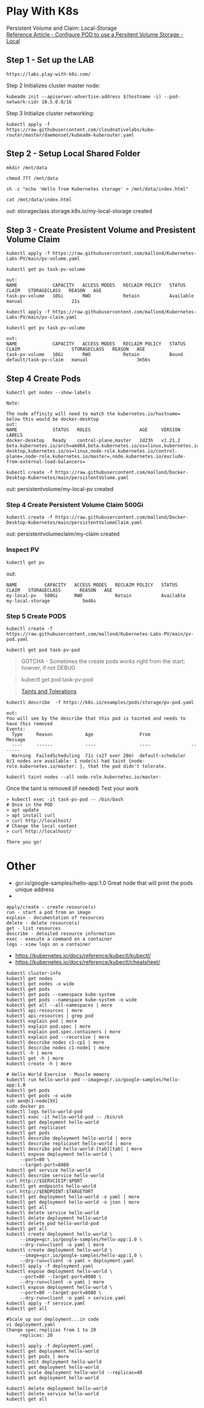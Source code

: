 # Play With K8s 

Persistent Volume and Claim: Local-Storage  
[Reference Article - Configure POD to use a Persitent Volume Storage - Local ](https://kubernetes.io/docs/tasks/configure-pod-container/configure-persistent-volume-storage/)

## Step 1 - Set up the LAB 
```
https://labs.play-with-k8s.com/
```
Step 2 Initializes cluster master node:
```
kubeadm init --apiserver-advertise-address $(hostname -i) --pod-network-cidr 10.5.0.0/16
```
Step 3 Initialize cluster networking:
```
kubectl apply -f https://raw.githubusercontent.com/cloudnativelabs/kube-router/master/daemonset/kubeadm-kuberouter.yaml
```



## Step 2 - Setup Local Shared Folder
```
mkdir /mnt/data
```  
```
chmod 777 /mnt/data
```
```
sh -c "echo 'Hello from Kubernetes storage' > /mnt/data/index.html"
```
```
cat /mnt/data/index.html
```
out: storageclass.storage.k8s.io/my-local-storage created

## Step 3 - Create Presistent Volume and Presistent Volume Claim
```
kubectl apply -f https://raw.githubusercontent.com/mallond/Kubernetes-Labs-PV/main/pv-volume.yaml
```
```
kubectl get pv task-pv-volume
```
```
out:
NAME             CAPACITY   ACCESS MODES   RECLAIM POLICY   STATUS      CLAIM   STORAGECLASS   REASON   AGE
task-pv-volume   10Gi       RWO            Retain           Available           manual                  21s
```

```
kubectl apply -f https://raw.githubusercontent.com/mallond/Kubernetes-Labs-PV/main/pv-claim.yaml
```
```
kubectl get pv task-pv-volume
```
```
out:
NAME             CAPACITY   ACCESS MODES   RECLAIM POLICY   STATUS   CLAIM                   STORAGECLASS   REASON   AGE
task-pv-volume   10Gi       RWO            Retain           Bound    default/task-pv-claim   manual                  3m56s
```


## Step 4 Create Pods
```
kubectl get nodes --show-labels
```
```
Note: 

The node affinity will need to match the kubernetes.io/hostname=
below this would be docker-desktop
out: 
NAME             STATUS   ROLES                  AGE     VERSION   LABELS
docker-desktop   Ready    control-plane,master   2d23h   v1.21.2   beta.kubernetes.io/arch=amd64,beta.kubernetes.io/os=linux,kubernetes.io/arch=amd64,kubernetes.io/hostname=docker-desktop,kubernetes.io/os=linux,node-role.kubernetes.io/control-plane=,node-role.kubernetes.io/master=,node.kubernetes.io/exclude-from-external-load-balancers=

```
```
kubectl create -f https://raw.githubusercontent.com/mallond/Docker-Desktop-Kubernetes/main/persistentVolume.yaml
```  
out: persistentvolume/my-local-pv created

### Step 4 Create Persistent Volume Claim 500Gi
```
kubectl create -f https://raw.githubusercontent.com/mallond/Docker-Desktop-Kubernetes/main/persistentVolumeClaim.yaml
```  
out: persistentvolumeclaim/my-claim created

### Inspect PV
```
kubectl get pv
```  
out:   
```
NAME          CAPACITY   ACCESS MODES   RECLAIM POLICY   STATUS      CLAIM   STORAGECLASS       REASON   AGE
my-local-pv   500Gi      RWO            Retain           Available           my-local-storage            5m46s
```

### Step 5 Create PODS
```
kubectl create -f https://raw.githubusercontent.com/mallond/Kubernetes-Labs-PV/main/pv-pod.yaml
```  
```
kubectl get pod task-pv-pod 
```
> GOTCHA - Sometimes the create pods works right from the start; howver, if not DEBUG  

> kubectl get pod task-pv-pod   

> [Taints and Tolerations](https://kubernetes.io/docs/concepts/scheduling-eviction/taint-and-toleration/)

```
kubectl describe  -f https://k8s.io/examples/pods/storage/pv-pod.yaml
```
```
out:
You will see by the describe that this pod is tainted and needs to have this removed
Events:
  Type     Reason            Age                 From               Message
  ----     ------            ----                ----               -------
  Warning  FailedScheduling  71s (x27 over 28m)  default-scheduler  0/1 nodes are available: 1 node(s) had taint {node-role.kubernetes.io/master: }, that the pod didn't tolerate.

```
```
kubectl taint nodes --all node-role.kubernetes.io/master-
```

Once the taint is removed (if needed) Test your work
```
> kubectl exec -it task-pv-pod -- /bin/bash
# Once in the POD
> apt update
> apt install curl
> curl http://localhost/
# Change the local content
> curl http://localhost/

There you go!

```

# Other
-  gcr.io/google-samples/hello-app:1.0 Great node that will print the pods unique address 
- 
```
apply/create - create resource(s) 
run - start a pod from an image 
explain - documentation of resources 
delete - delete resource(s) 
get - list resources 
describe - detailed resource information 
exec - execute a command on a container 
logs - view logs on a container
```
- https://kubernetes.io/docs/reference/kubectl/kubectl/  
- https://kubernetes.io/docs/reference/kubectl/cheatsheet/  

```
kubectl cluster-info
kubectl get nodes
kubectl get nodes -o wide
kubectl get pods 
kubectl get pods --namespace kube-system
kubectl get pods --namespace kube-system -o wide
kubectl get all --all-namespaces | more
kubectl api-resources | more
kubectl api-resources | grep pod
kubectl explain pod | more 
kubectl explain pod.spec | more 
kubectl explain pod.spec.containers | more 
kubectl explain pod --recursive | more 
kubectl describe nodes c1-cp1 | more 
kubectl describe nodes c1-node1 | more
kubectl -h | more
kubectl get -h | more
kubectl create -h | more

# Hello World Exercise - Muscle memory
kubectl run hello-world-pod --image=gcr.io/google-samples/hello-app:1.0
kubectl get pods
kubectl get pods -o wide
ssh aen@c1-node[XX]
sudo docker ps
kubectl logs hello-world-pod
kubectl exec -it hello-world-pod -- /bin/sh
kubectl get deployment hello-world
kubectl get replicaset
kubectl get pods
kubectl describe deployment hello-world | more
kubectl describe replicaset hello-world | more
kubectl describe pod hello-world-[tab][tab] | more
kubectl expose deployment hello-world \
     --port=80 \
     --target-port=8080
kubectl get service hello-world
kubectl describe service hello-world
curl http://$SERVCIEIP:$PORT
kubectl get endpoints hello-world
curl http://$ENDPOINT:$TARGETORT
kubectl get deployment hello-world -o yaml | more 
kubectl get deployment hello-world -o json | more 
kubectl get all
kubectl delete service hello-world
kubectl delete deployment hello-world
kubectl delete pod hello-world-pod
kubectl get all
kubectl create deployment hello-world \
     --image=gcr.io/google-samples/hello-app:1.0 \
     --dry-run=client -o yaml | more 
kubectl create deployment hello-world \
     --image=gcr.io/google-samples/hello-app:1.0 \
     --dry-run=client -o yaml > deployment.yaml
kubectl apply -f deployment.yaml
kubectl expose deployment hello-world \
     --port=80 --target-port=8080 \
     --dry-run=client -o yaml | more
kubectl expose deployment hello-world \
     --port=80 --target-port=8080 \
     --dry-run=client -o yaml > service.yaml 
kubectl apply -f service.yaml 
kubectl get all

#Scale up our deployment...in code
vi deployment.yaml
Change spec.replicas from 1 to 20
     replicas: 20

kubectl apply -f deployment.yaml
kubectl get deployment hello-world
kubectl get pods | more 
kubectl edit deployment hello-world
kubectl get deployment hello-world
kubectl scale deployment hello-world --replicas=40
kubectl get deployment hello-world

kubectl delete deployment hello-world
kubectl delete service hello-world
kubectl get all

```

